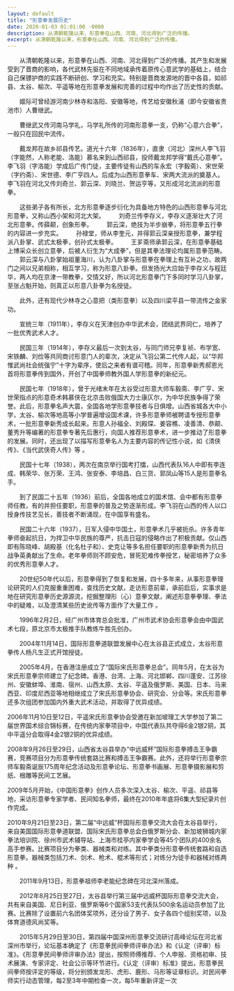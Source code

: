 ```yaml
---
layout: default
title: "形意拳发展历史"
date: 2020-01-03 01:01:00 -0000
description: 从清朝乾隆以来，形意拳在山西、河南、河北得到广泛的传播。
excerpt: 从清朝乾隆以来，形意拳在山西、河南、河北得到广泛的传播。
---
```

&#8195;&#8195;从清朝乾隆以来，形意拳在山西、河南、河北得到广泛的传播。其产生和发展受到了晋商的影响，各代武林先驱在不同地域承传着原传心意武学的基础上，结合自己保镖护商的实践不断研创、学习和充实。特别是晋商发源地的晋中各县，如祁县、太谷、榆次、平遥等地在形意拳发展和完善的过程中均作出了历史性的贡献。

&#8195;&#8195;姬际可曾经游河南少林寺和洛阳、安徽等地，传艺给安徽秋浦（即今安徽省贵池市）人曹继武。

&#8195;&#8195;曹继武又传河南马学礼，马学礼所传的河南形意拳一支，仍称“心意六合拳”，一般只在回民中流传。

&#8195;&#8195;戴龙邦在故乡祁县传艺。道光十六年（1836年），直隶（河北）深州人李飞羽（字能然，人称老能、洛能）慕名来到山西祁县，投师戴龙邦学得“戴氏心意拳”。
李飞羽（字洛能）学成后广传门徒，主要传徒有山西的车永宏（字毅斋）、宋世荣（字约斋）、宋世德、李广亨四人。后成为山西形意拳车、宋两大流派的奠基人。李飞羽在河北又传刘奇兰、郭云深、刘晓兰、贺运亨等，又形成河北流派的形意拳。

&#8195;&#8195;这些弟子各有所长，北方形意拳逐步衍化为具备地方特色的山西形意拳与河北形意拳，又称山西小架和河北大架。
&#8195;&#8195;刘奇兰传李存义，李存义逐渐壮大了河北形意拳。传薛颠，创象形拳。
&#8195;&#8195;郭云深，绝技为半步崩拳，将形意拳五行拳的内容进一步充实。
&#8195;&#8195;孙禄堂，师从李奎元，并得郭云深亲授形意拳，兼学程派八卦掌、武式太极拳，创孙式太极拳。
&#8195;&#8195;王芗斋师承郭云深，在形意拳基础上博采众长创立意拳，后被人衍生为“大成拳”，但是其拳法理论均属形意拳范畴。
&#8195;&#8195;郭云深与八卦掌始祖董海川，认为八卦掌与形意拳在拳理上有互补之功，故两门之间以兄弟相称，相互学习，称为形意八卦拳。但发扬光大应始于李存义与程廷华，两人均在京津一带教拳，交情又好，所以河北形意拳门下多同时学习八卦掌，至张占魁开始，则真正以形意八卦拳为名授徒。

&#8195;&#8195;此外，还有现代少林寺之心意把（类形意拳）以及四川梁平县一带流传之金家功。

&#8195;&#8195;宣统三年（1911年），李存义在天津创办中华武术会，团结武界同仁，培养了一批优秀武术人才。

&#8195;&#8195;民国三年（1914年），李存义最后一次到太谷，与同门师兄李复祯、布学宽、宋铁麟、刘俭等共同商讨形意门人的辈次，决定从飞羽公第二代传人起，以“华邦惟武尚社会统强宁”十字为辈序，使后之来者有谱可稽。同年，形意拳新秀郝恩光首将形意拳传到国外，开创了中国拳师教外国人学形意拳的新纪元。

&#8195;&#8195;民国七年（1918年），曾于光绪末年在太谷受过形意大师车毅斋、李广亨、宋世荣指点的形意奇术韩慕侠在北京击败俄国大力士康仄尔，为中华民族争得了荣誉。此后，形意拳名声大震，全国各地学形意拳技者与日俱增。山西省城各大中小学，太谷、榆次等地高等小学普遍增设国术课，许多形意拳师被聘请专授形意拳术，一批形意拳新秀成长起来。形意人孙福全、刘殿琛、姜容樵、凌善清、恭颠、董秀升等编著的形意拳专著先后惠行，向国人推荐形意拳术，进一步推动了形意拳的发展。同时，还出现了以描写形意拳名人为主要内容的传记性小说，如《清侠传》、《当代武侠奇人传》等 。

&#8195;&#8195;民国十七年（1938），两次在南京举行国考打擂，山西代表队16人中即有李连成、韩荣华、张万荣、王鸿、张安泰、李培昌、白三货、郭凤山等15人是形意拳名手。

&#8195;&#8195;到了民国二十五年（1936）前后，全国各地成立的国术馆、会中都有形意拳师任教，有的并担任要职，形意拳的普及之势逐渐形成。李飞羽在山西的传人以口授身传技艺见长，善技者不断涌现，在中国享有盛名。

&#8195;&#8195;民国二十六年（1937），日军入侵中华国土，形意拳术几乎被扼杀。许多青年拳师奋起抗日，为捍卫中华民族的尊严，抗击日寇的侵略作出了积极贡献。仅山西即有陈晓峰、胡殿基（化名杜子和）、史克让等多名担任要职的形意拳新秀为抗日战争英勇献出了生命。老年拳师则不顾安危，冒死犯难传拳授艺，秘密培养了众多的优秀形意拳人才。

&#8195;&#8195;20世纪50年代以后，形意拳得到了恢复和发展，四十多年来，从事形意拳理论研究的人们克服重重困难，查找历史文献，走访形意前辈，承前启后，实事求是地在研究形意拳历史源源流，挖掘整理形（心）意拳文献，阐述形意拳拳理、拳法中的疑难，以及澄清某些历史讹传等方面作了大量工作 。

&#8195;&#8195;1996年2月2日，经广州市体育总会批准，广州市武术协会形意拳会由中国武术七段，原北京市太极推手队教练牛胜先创办。

&#8195;&#8195;2004年11月14日，国际形意拳道联盟发展中心在太谷县正式成立，太谷形意拳传人杨凡生正式开馆授徒。

&#8195;&#8195;2005年4月，在香港注册成立了“国际宋氏形意拳总会”。同年5月，在太谷为宋氏形意拳宗师建立了纪念碑。香港、台湾、上海、河北邯郸、四川蓬安、江苏徐州、安徽蚌埠、淮南、宿州、山西太原、太谷、平遥及俄罗斯、美国、日本、马来西亚、印度尼西亚等地相继成立了宋氏形意拳协会、研究会、分会等。宋氏形意拳还多次组团参加国内外重大武术活动，并取得了优异成绩。

2006年11月10日至12日，平遥宋氏形意拳协会受邀在新加坡理工大学参加了第二届世界国术综合锦标赛，在传统内家拳项目中，中国代表队共夺得6金2银2铜，其中平遥分会取得4金2银2铜的优异成绩。

2008年9月26日至29日，山西省太谷县举办“中远威杯”国际形意拳搏击王争霸赛，竞赛项目分为形意拳传统套路比赛和搏击王争霸赛。此外，还将举行形意拳宗师车毅斋诞辰175周年纪念活动及形意拳论坛、形意拳书画展、形意拳摄影展和剪纸、根雕等民间工艺展。

2009年5月开始，《中国形意拳》创作人员多次深入太谷、榆次、平遥、祁县等地，采访形意拳专家学者、民间知名拳师，最终在2010年年底将6集大型纪录片创作完成。

2010年9月21日至23日，第二届“中远威”杯国际形意拳交流大会在太谷县举行，来自美国国际形意拳道联盟、国际宋氏形意拳总会白俄罗斯分会、新加坡狮城内家拳法培训院、徐州市武术辅导站、上海市桂亭内家拳学会等45个团队的400余名高手参赛。比赛项目分为拳类、器械类和对练。其中拳类分形意拳传统套路和自选形意拳。器械类包括刀术、剑术、枪术、棍术等形式；对练分为徒手和器械对练两种 。

&#8195;&#8195;2011年9月13日，形意拳祖师李老能纪念碑在河北深州落成。

&#8195;&#8195;2012年8月25日至27日，太谷县举行第三届中远威杯国际形意拳交流大会，共有来自美国、尼日利亚、俄罗斯等6个国家53支代表队500余名运动员参加了比赛。比赛除了设置前六名团体奖项外，还分设了男子、女子各四个组别奖项，以及体育道德风尚奖等。

&#8195;&#8195;2015年5月29日至30日，第四届中国深州形意拳交流研讨高峰论坛在河北省深州市举行，论坛基本确定了《形意拳民间拳师评审办法》和《认定（评审）标准》。《形意拳民间拳师评审办法》提出，按照师傅推荐、个人申报、资格初审、技术展演、专家评定、社会公示等环节进行。《认定（评审）标准》提出，形意拳民间拳师按评定的等级，将分别颁发龙形、虎形、鹿形、马形等证章标识。对民间拳师实行动态管理，每2至3年中期检查一次，每5年重新评定一次
